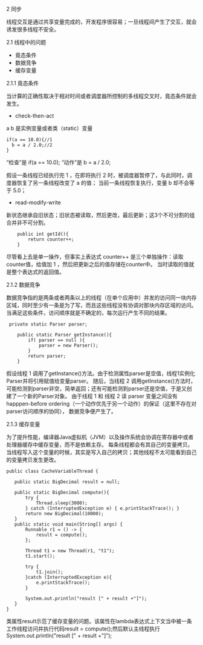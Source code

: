 2 同步

线程交互是通过共享变量完成的，开发程序很容易；一旦线程间产生了交互，就会诱发很多线程不安全。

2.1 线程中的问题
  * 竟态条件
  * 数据竞争
  * 缓存变量
  
2.1.1 竟态条件
  
  当计算的正确性取决于相对时间或者调度器所控制的多线程交叉时，竟态条件就会发生。

* check-then-act

a b 是实例变量或者类（static）变量

```
if(a == 10.0){//1
  b = a / 2.0;//2
}
```
“检查”是 if(a == 10.0); “动作”是 b = a / 2.0;

假设一条线程已经执行完 1 ，在即将执行 2 时，被调度器暂停了，与此同时，调度器恢复了另一条线程改变了 a 的值；
当前一条线程恢复执行，变量 b 却不会等于 5.0；

* read-modify-write

新状态继承自旧状态；旧状态被读取，然后更改，最后更新；这3个不可分割的组合并非不可分割。

```
    public int getId(){
        return counter++;
    }
```
尽管看上去是单一操作，但事实上表达式 counter++ 是三个单独操作：读取counter值，给值加 1 ，然后把更新之后的值存储在counter中。
当时读取的值就是整个表达式的返回值。

2.1.2 数据竞争

  数据竞争指的是两条或者两条以上的线程（在单个应用中）并发的访问同一块内存区域，同时至少有一条是为了写，而且这些线程没有协调对那块内存区域的访问。
  当满足这些条件，访问顺序就是不确定的，每次运行产生不同的结果。
  
```
 private static Parser parser;
    
    public static Parser getInstance(){
        if( parser == null ){
            parser = new Parser();
        }
        return parser;
    }
```
假设线程 1 调用了getInstance()方法。由于检测属性parser是空值，线程1实例化Parser并将引用赋值给变量parser。
随后，当线程 2 调用getInstance()方法时，可能检测到parser非空，简单返回；还有可能检测到parser还是空值，于是又创建了一个新的Parser对象。
由于线程 1 和 线程 2 读 parser 变量之间没有 happpen-before ordering（一个动作优先于另一个动作）的保证（这里不存在对parser访问顺序的协同），
数据竞争便产生了。

2.1.3 缓存变量
 
 为了提升性能，编译器Java虚拟机（JVM）以及操作系统会协调在寄存器中或者处理器缓存中缓存变量，而不是依赖主存。
 每条线程都会有其自己的变量拷贝。当线程写入这个变量的时候，其实是写入自己的拷贝；其他线程不太可能看到自己的变量拷贝发生更改。
 
 ```
 public class CacheVariableThread {

    public static BigDecimal result = null;

    public static BigDecimal compute(){
        try {
            Thread.sleep(3000);
        } catch (InterruptedException e) { e.printStackTrace(); }
        return new BigDecimal(10000);
    }
    public static void main(String[] args) {
        Runnable r1 = () -> {
            result = compute();
        };

        Thread t1 = new Thread(r1, "t1");
        t1.start();

        try {
            t1.join();
        }catch (InterruptedException e){
            e.printStackTrace();
        }

        System.out.println("result [" + result +"]");
    }
}
 ```
 类属性result示范了缓存变量的问题。该属性在lambda表达式上下文当中被一条工作线程访问并执行代码result = compute();然后默认主线程执行System.out.println("result [" + result +"]");
 
 
